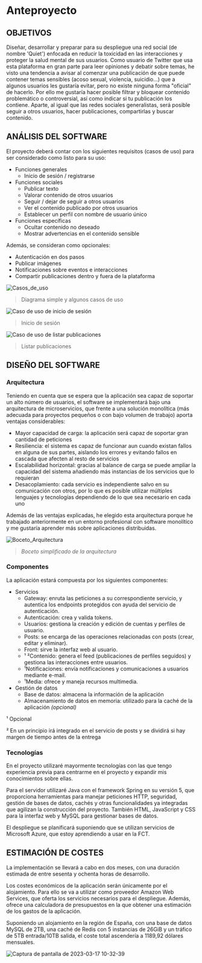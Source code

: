 # Anteproyecto

## OBJETIVOS

Diseñar, desarrollar y preparar para su despliegue una red social (de nombre 'Quiet') enfocada en reducir la toxicidad en las interacciones y proteger la salud mental de sus usuarios. Como usuario de Twitter que usa esta plataforma en gran parte para leer opiniones y debatir sobre temas, he visto una tendencia a avisar al comenzar una publicación de que puede contener temas sensibles (acoso sexual, violencia, suicidio...) que a algunos usuarios les gustaría evitar, pero no existe ninguna forma "oficial" de hacerlo. Por ello me gustaría hacer posible filtrar y bloquear contenido problemático o controversial, así como indicar si tu publicación los contiene. Aparte, al igual que las redes sociales generalistas, será posible seguir a otros usuarios, hacer publicaciones, compartirlas y buscar contenido.

## ANÁLISIS DEL SOFTWARE

El proyecto deberá contar con los siguientes requisitos (casos de uso) para ser considerado como listo para su uso:
- Funciones generales
    - Inicio de sesión / registrarse
- Funciones sociales
    - Publicar texto
    - Valorar contenido de otros usuarios
    - Seguir / dejar de seguir a otros usuarios
    - Ver el contenido publicado por otros usuarios
    - Establecer un perfil con nombre de usuario único
- Funciones específicas
    - Ocultar contenido no deseado
    - Mostrar advertencias en el contenido sensible

Además, se consideran como opcionales:
- Autenticación en dos pasos
- Publicar imágenes
- Notificaciones sobre eventos e interacciones
- Compartir publicaciones dentro y fuera de la plataforma

![Casos_de_uso](https://user-images.githubusercontent.com/25750692/227209464-410c53e3-f42e-44f5-b0c2-0469542f4274.png)

> Diagrama simple y algunos casos de uso

![Caso de uso de inicio de sesión](https://user-images.githubusercontent.com/25750692/227707592-02a144ca-8745-4726-a929-f6ad52d3e224.png)

> Inicio de sesión

![Caso de uso de listar publicaciones](https://user-images.githubusercontent.com/25750692/227707596-6805b5d5-0e5d-4b1a-8dae-d84ffede30ad.png)

> Listar publicaciones

## DISEÑO DEL SOFTWARE

### Arquitectura

Teniendo en cuenta que se espera que la aplicación sea capaz de soportar un alto número de usuarios, el software se implementará bajo una arquitectura de microservicios, que frente a una solución monolítica (más adecuada para proyectos pequeños o con bajo volumen de trabajo) aporta ventajas considerables:
- Mayor capacidad de carga: la aplicación será capaz de soportar gran cantidad de peticiones
- Resiliencia: el sistema es capaz de funcionar aun cuando existan fallos en alguna de sus partes, aislando los errores y evitando fallos en cascada que afecten al resto de servicios
- Escalabilidad horizontal: gracias al balance de carga se puede ampliar la capacidad del sistema añadiendo más instancias de los servicios que lo requieran
- Desacoplamiento: cada servicio es independiente salvo en su comunicación con otros, por lo que es posible utilizar múltiples lenguajes y tecnologías dependiendo de lo que sea necesario en cada uno

Además de las ventajas explicadas, he elegido esta arquitectura porque he trabajado anteriormente en un entorno profesional con software monolítico y me gustaría aprender más sobre aplicaciones distribuidas.

![Boceto_Arquitectura](https://user-images.githubusercontent.com/25750692/224835847-d82f4857-fcf1-438d-888b-1aa5e0ef30ff.png)

> *Boceto simplificado de la arquitectura*

### Componentes

La aplicación estará compuesta por los siguientes componentes:
- Servicios
    - Gateway: enruta las peticiones a su correspondiente servicio, y autentica los endpoints protegidos con ayuda del servicio de autenticación.
    - Autenticación: crea y valida tokens.
    - Usuarios: gestiona la creación y edición de cuentas y perfiles de usuario.
    - Posts: se encarga de las operaciones relacionadas con posts (crear, editar y eliminar).
    - Front: sirve la interfaz web al usuario.
    - ¹ ²Contenido: genera el feed (publicaciones de perfiles seguidos) y gestiona las interacciones entre usuarios.
    - ¹Notificaciones: envía notificaciones y comunicaciones a usuarios mediante e-mail.
    - ¹Media: ofrece y maneja recursos multimedia.
- Gestión de datos
    - Base de datos: almacena la información de la aplicación
    - Almacenamiento de datos en memoria: utilizado para la caché de la aplicación *(opcional)*

¹ Opcional 

² En un principio irá integrado en el servicio de posts y se dividirá si hay margen de tiempo antes de la entrega

### Tecnologías

En el proyecto utilizaré mayormente tecnologías con las que tengo experiencia previa para centrarme en el proyecto y expandir mis conocimientos sobre ellas.

Para el servidor utilizaré Java con el framework Spring en su versión 5, que proporciona herramientas para manejar peticiones HTTP, seguridad, gestión de bases de datos, cachés y otras funcionalidades ya integradas que agilizan la construcción del proyecto. También HTML, JavaScript y CSS para la interfaz web y MySQL para gestionar bases de datos.

El despliegue se planificará suponiendo que se utilizan servicios de Microsoft Azure, que estoy aprendiendo a usar en la FCT.

## ESTIMACIÓN DE COSTES

La implementación se llevará a cabo en dos meses, con una duración estimada de entre sesenta y ochenta horas de desarrollo.

Los costes económicos de la aplicación serán únicamente por el alojamiento. Para ello se va a utilizar como proveedor Amazon Web Services, que oferta los servicios necesarios para el despliegue. Además, ofrece una calculadora de presupuestos en la que obtener una estimación de los gastos de la aplicación.

Suponiendo un alojamiento en la región de España, con una base de datos MySQL de 2TB, una caché de Redis con 5 instancias de 26GiB y un tráfico de 5TB entrada/10TB salida, el coste total ascendería a 1189,92 dólares mensuales.

![Captura de pantalla de 2023-03-17 10-32-39](https://user-images.githubusercontent.com/25750692/225880542-3c009fce-9683-409f-b096-4856315967ed.png)
